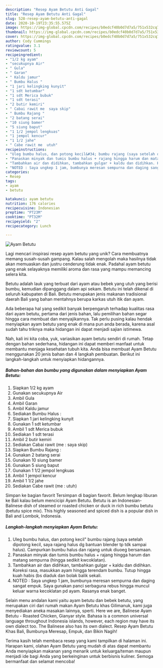 ```yaml
---
description: "Resep Ayam Betutu Anti Gagal"
title: "Resep Ayam Betutu Anti Gagal"
slug: 528-resep-ayam-betutu-anti-gagal
date: 2020-10-19T23:35:55.575Z
image: https://img-global.cpcdn.com/recipes/b0edcf40b0d7d7a5/751x532cq70/ayam-betutu-foto-resep-utama.jpg
thumbnail: https://img-global.cpcdn.com/recipes/b0edcf40b0d7d7a5/751x532cq70/ayam-betutu-foto-resep-utama.jpg
cover: https://img-global.cpcdn.com/recipes/b0edcf40b0d7d7a5/751x532cq70/ayam-betutu-foto-resep-utama.jpg
author: Cody Cummings
ratingvalue: 3.1
reviewcount: 5
recipeingredient:
- "1/2 kg ayam"
- "secukupnya Air"
- " Gula"
- " Garan"
- " Kaldu jamur"
- " Bumbu Halus "
- "1 jari kelingking kunyit"
- "1 sdt ketumbar"
- "1 sdt Merica bubuk"
- "1 sdt terasi"
- "2 butir kemiri"
- " Cabai rawit me  saya skip"
- " Bumbu Rajang "
- "2 batang serai"
- "10 siung bamer"
- "5 siung baput"
- "1 1/2 jempol lengkuas"
- "1 jempol kencur"
- "1 1/2 jahe"
- " Cabe rawit me  utuh"
recipeinstructions:
- "Uleg bumbu halus, dan potong kecil&#34; bumbu rajang (saya setelah dipotong kecil, saya rajang halus dg bantuan blender tp tdk sampai halus). Campurkan bumbu halus dan rajang untuk diuoeg bersamaan."
- "Panaskan minyak dan tumis bumbu halus + rajang hingga harum dan matang sempurna (hingga sedikit kwcoklatan)."
- "Tambahkan air dan didihkan, tambahkan gulgar + kaldu dan didihkan. Koreksi rasa, masukkan ayam hingga terendam bumbu. Tutup hingga kuah habis (bs diaduk dan bolak balik sekali."
- "NOTED : Saya ungkep 1 jam, bumbunya meresan sempurna dan daging sangat empuk. Saya gunakan panci serbaguna rebus hingga muncul keluar warna kecoklatan pd ayam. Rasanya enak banget."
categories:
- Resep
tags:
- ayam
- betutu

katakunci: ayam betutu 
nutrition: 176 calories
recipecuisine: Indonesian
preptime: "PT23M"
cooktime: "PT32M"
recipeyield: "2"
recipecategory: Lunch

---
```



![Ayam Betutu](https://img-global.cpcdn.com/recipes/b0edcf40b0d7d7a5/751x532cq70/ayam-betutu-foto-resep-utama.jpg)

Lagi mencari inspirasi resep ayam betutu yang unik? Cara membuatnya memang susah-susah gampang. Kalau salah mengolah maka hasilnya tidak akan memuaskan dan justru cenderung tidak enak. Padahal ayam betutu yang enak selayaknya memiliki aroma dan rasa yang mampu memancing selera kita.

Betutu adalah lauk yang terbuat dari ayam atau bebek yang utuh yang berisi bumbu, kemudian dipanggang dalam api sekam. Betutu ini telah dikenal di seluruh kabupaten di Bali. Betutu merupakan jenis makanan tradisional daerah Bali yang bahan mentahnya berupa karkas utuh itik dan ayam.

Ada beberapa hal yang sedikit banyak berpengaruh terhadap kualitas rasa dari ayam betutu, pertama dari jenis bahan, lalu pemilihan bahan segar hingga cara membuat dan menyajikannya. Tak perlu pusing kalau hendak menyiapkan ayam betutu yang enak di mana pun anda berada, karena asal sudah tahu triknya maka hidangan ini dapat menjadi sajian istimewa.


Nah, kali ini kita coba, yuk, variasikan ayam betutu sendiri di rumah. Tetap dengan bahan sederhana, hidangan ini dapat memberi manfaat untuk membantu menjaga kesehatan tubuh kita. Anda bisa membuat Ayam Betutu menggunakan 20 jenis bahan dan 4 langkah pembuatan. Berikut ini langkah-langkah untuk menyiapkan hidangannya.

<!--inarticleads1-->

##### Bahan-bahan dan bumbu yang digunakan dalam menyiapkan Ayam Betutu:

1. Siapkan 1/2 kg ayam
1. Gunakan secukupnya Air
1. Ambil  Gula
1. Ambil  Garan
1. Ambil  Kaldu jamur
1. Sediakan  Bumbu Halus :
1. Siapkan 1 jari kelingking kunyit
1. Gunakan 1 sdt ketumbar
1. Ambil 1 sdt Merica bubuk
1. Sediakan 1 sdt terasi
1. Ambil 2 butir kemiri
1. Sediakan  Cabai rawit (me : saya skip)
1. Siapkan  Bumbu Rajang :
1. Gunakan 2 batang serai
1. Gunakan 10 siung bamer
1. Gunakan 5 siung baput
1. Gunakan 1 1/2 jempol lengkuas
1. Ambil 1 jempol kencur
1. Ambil 1 1/2 jahe
1. Sediakan  Cabe rawit (me : utuh)


Simpan ke bagian favorit Tersimpan di bagian favorit. Belum lengkap liburan ke Bali kalau belum mencicipi Ayam Betutu. Betutu is an Indonesian-Balinese dish of steamed or roasted chicken or duck in rich bumbu betutu (betutu spice mix). This highly seasoned and spiced dish is a popular dish in Bali and Lombok, Indonesia. 

<!--inarticleads2-->

##### Langkah-langkah menyiapkan Ayam Betutu:

1. Uleg bumbu halus, dan potong kecil&#34; bumbu rajang (saya setelah dipotong kecil, saya rajang halus dg bantuan blender tp tdk sampai halus). Campurkan bumbu halus dan rajang untuk diuoeg bersamaan.
1. Panaskan minyak dan tumis bumbu halus + rajang hingga harum dan matang sempurna (hingga sedikit kwcoklatan).
1. Tambahkan air dan didihkan, tambahkan gulgar + kaldu dan didihkan. Koreksi rasa, masukkan ayam hingga terendam bumbu. Tutup hingga kuah habis (bs diaduk dan bolak balik sekali.
1. NOTED : Saya ungkep 1 jam, bumbunya meresan sempurna dan daging sangat empuk. Saya gunakan panci serbaguna rebus hingga muncul keluar warna kecoklatan pd ayam. Rasanya enak banget.


Selain menu andalan kami yaitu ayam betutu dan bebek betutu, yang merupakan ciri dari rumah makan Ayam Betutu khas Gilimanuk, kami juga menyediakan aneka masakan lainnya, sperti. Here we are, Balinese Ayam Betutu - Roasted Chicken, Gianyar style. Bahasa is a common universal language throughout Indonesia islands, however, each region may have its own dialect too. The Balinese also has its own dialect. Resep Ayam Betutu Khas Bali, Bumbunya Meresap, Empuk, dan Bikin Nagih! 

Terima kasih telah membaca resep yang kami tampilkan di halaman ini. Harapan kami, olahan Ayam Betutu yang mudah di atas dapat membantu Anda menyiapkan makanan yang menarik untuk keluarga/teman maupun menjadi ide bagi Anda yang berkeinginan untuk berbisnis kuliner. Semoga bermanfaat dan selamat mencoba!
